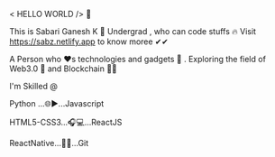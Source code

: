  < HELLO WORLD /> 👋
 
 This is Sabari Ganesh K 💎 Undergrad , who can code stuffs 🔥
 Visit https://sabz.netlify.app to know moree ✔✔
 
 
 A Person who ❤s technologies and gadgets 🥂 .
 Exploring the field of Web3.0 🚀 and Blockchain 👩‍💻 
 
 
 I'm Skilled @
 
 Python ...🌐▶...Javascript
 
 HTML5-CSS3...🎧💻...ReactJS
 
 ReactNative...📲🏅...Git
 

<!--
**SabariGanesh-K/SabariGanesh-K** is a ✨ _special_ ✨ repository because its `README.md` (this file) appears on your GitHub profile.

Here are some ideas to get you started:

- 🔭 I’m currently working on ...
- 🌱 I’m currently learning ...
- 👯 I’m looking to collaborate on ...
- 🤔 I’m looking for help with ...
- 💬 Ask me about ...
- 📫 How to reach me: ...
- 😄 Pronouns: ...
- ⚡ Fun fact: ...
-->
